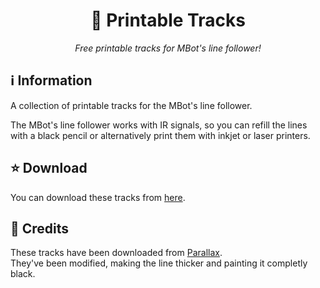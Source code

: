<div align=center>

# 🚦 Printable Tracks
<i>Free printable tracks for MBot's line follower!</i>

</div>

## ℹ Information
A collection of printable tracks for the MBot's line follower.  

The MBot's line follower works with IR signals, so you can refill the lines with a black pencil or alternatively print them with inkjet or laser printers.

## ⭐ Download
You can download these tracks from [here](https://github.com/DarkGloves/MBot-Utility/raw/main/resources/printable_tracks/tracks.zip).

## 🧾 Credits
These tracks have been downloaded from <a href="https://www.parallax.com/package/printable-tracks-for-line-following/" target="_blank">Parallax</a>.  
They've been modified, making the line thicker and painting it completly black.
